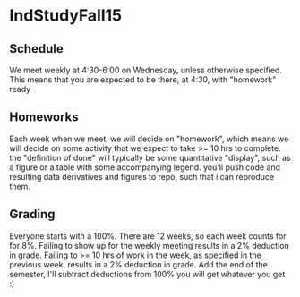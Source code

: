 # IndStudyFall15

## Schedule

We meet weekly at 4:30-6:00 on Wednesday, unless otherwise specified.
This means that you are expected to be there, at 4:30, with "homework" ready

## Homeworks

Each week when we meet, we will decide on "homework",
which means we will decide on some activity that we expect to take >= 10 hrs to complete.
the "definition of done" will typically be some quantitative "display",
such as a figure or a table with some accompanying legend.
you'll push code and resulting data derivatives and figures to repo,
such that i can reproduce them.


## Grading

Everyone starts with a 100%.
There are 12 weeks, so each week counts for for 8%.
Failing to show up for the weekly meeting results in a 2% deduction in grade.
Failing to >= 10 hrs of work in the week, as specified in the previous week, results in a 2% deduction in grade.
Add the end of the semester, I'll subtract deductions from 100% you will get whatever you get :)

